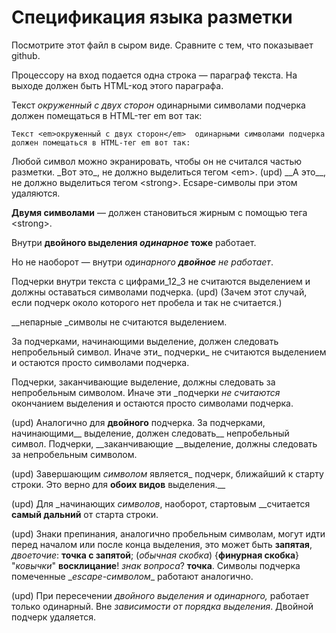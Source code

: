 # Спецификация языка разметки

Посмотрите этот файл в сыром виде. Сравните с тем, что показывает github.

Процессору на вход подается одна строка — параграф текста. 
На выходе должен быть HTML-код этого параграфа.

Текст _окруженный с двух сторон_  одинарными символами подчерка 
должен помещаться в HTML-тег em вот так:

`Текст <em>окруженный с двух сторон</em>  одинарными символами подчерка 
должен помещаться в HTML-тег em вот так:`

Любой символ можно экранировать, чтобы он не считался частью разметки. 
\_Вот это\_, не должно выделиться тегом \<em\>.
(upd) \_\_А это\_\_, не должно выделиться тегом \<strong\>.
Ecsape-символы при этом удаляются.

__Двумя символами__ — должен становиться жирным с помощью тега \<strong\>.

Внутри __двойного выделения _одинарное_ тоже__ работает.

Но не наоборот — внутри _одинарного __двойное__ не работает_.

Подчерки внутри текста c цифрами_12_3 не считаются выделением и должны оставаться символами подчерка.
(upd) (Зачем этот случай, если подчерк около которого нет пробела и так не считается.)

__непарные _символы не считаются выделением.

За подчерками, начинающими выделение, должен следовать непробельный символ. Иначе эти_ подчерки_ не считаются выделением 
и остаются просто символами подчерка.

Подчерки, заканчивающие выделение, должны следовать за непробельным символом. Иначе эти _подчерки _не считаются_ окончанием выделения 
и остаются просто символами подчерка.

(upd) Аналогично для __двойного__ подчерка. За подчерками, начинающими__ выделение, должен следовать__ непробельный символ.
Подчерки, __заканчивающие __выделение, должны следовать за непробельным символом.

(upd) Завершающим _символом_ является_ подчерк, ближайший к старту строки. Это верно для __обоих видов__ выделения.__ 

(upd) Для _начинающих _символов_, наоборот, стартовым __считается __самый дальний__ от старта строки.

(upd) Знаки препинания, аналогично пробельным символам, могут идти перед началом или после конца выделения, это может быть __запятая__, _двоеточие_: __точка с запятой__; (_обычная скобка_) {__финурная скобка__} "_ковычки_" __восклицание__! _знак вопроса_? __точка__.
Символы подчерка помеченные \__escape-символом_\_ работают аналогично.

(upd) При пересечении __двойного _выделения__ и одинарного,_ работает только одинарный.
Вне _зависимости __от порядка_ выделения__. Двойной подчерк удаляется.
